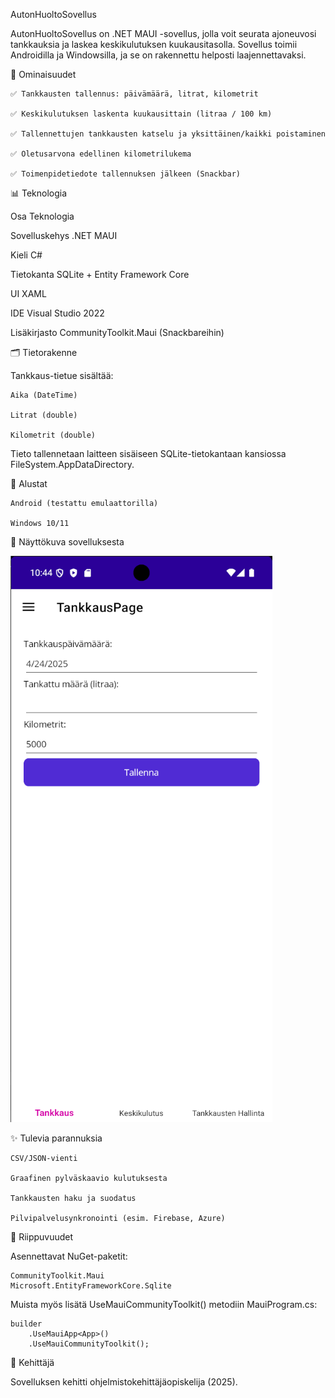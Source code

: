 ﻿AutonHuoltoSovellus

AutonHuoltoSovellus on .NET MAUI -sovellus, jolla voit seurata ajoneuvosi tankkauksia ja laskea keskikulutuksen kuukausitasolla. Sovellus toimii Androidilla ja Windowsilla, ja se on rakennettu helposti laajennettavaksi.

🔧 Ominaisuudet

    ✅ Tankkausten tallennus: päivämäärä, litrat, kilometrit

    ✅ Keskikulutuksen laskenta kuukausittain (litraa / 100 km)

    ✅ Tallennettujen tankkausten katselu ja yksittäinen/kaikki poistaminen

    ✅ Oletusarvona edellinen kilometrilukema

    ✅ Toimenpidetiedote tallennuksen jälkeen (Snackbar)

📊 Teknologia

Osa             Teknologia

Sovelluskehys   .NET MAUI

Kieli           C#

Tietokanta      SQLite + Entity Framework Core

UI              XAML

IDE             Visual Studio 2022

Lisäkirjasto    CommunityToolkit.Maui (Snackbareihin)

🗂️ Tietorakenne

Tankkaus-tietue sisältää:

    Aika (DateTime)

    Litrat (double)

    Kilometrit (double)

Tieto tallennetaan laitteen sisäiseen SQLite-tietokantaan kansiossa FileSystem.AppDataDirectory.

📱 Alustat

    Android (testattu emulaattorilla)

    Windows 10/11

📸 Näyttökuva sovelluksesta

![Sovelluksen näkymä](images/sovellus.png)

✨ Tulevia parannuksia

    CSV/JSON-vienti

    Graafinen pylväskaavio kulutuksesta

    Tankkausten haku ja suodatus

    Pilvipalvelusynkronointi (esim. Firebase, Azure)

🔗 Riippuvuudet

Asennettavat NuGet-paketit:

    CommunityToolkit.Maui
    Microsoft.EntityFrameworkCore.Sqlite

Muista myös lisätä UseMauiCommunityToolkit() metodiin MauiProgram.cs:

    builder
        .UseMauiApp<App>()
        .UseMauiCommunityToolkit();

💼 Kehittäjä

Sovelluksen kehitti ohjelmistokehittäjäopiskelija (2025).